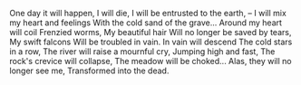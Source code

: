 One day it will happen, I will die, I will be entrusted to the earth, –
I will mix my heart and feelings With the cold sand of the grave...
Around my heart will coil Frenzied worms,
My beautiful hair Will no longer be saved by tears,
My swift falcons Will be troubled in vain.
In vain will descend The cold stars in a row,
The river will raise a mournful cry, Jumping high and fast,
The rock's crevice will collapse, The meadow will be choked...
Alas, they will no longer see me, Transformed into the dead.